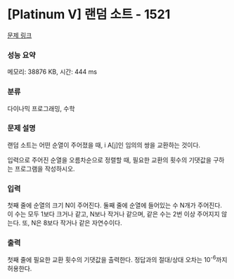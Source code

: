 # [Platinum V] 랜덤 소트 - 1521 

[문제 링크](https://www.acmicpc.net/problem/1521) 

### 성능 요약

메모리: 38876 KB, 시간: 444 ms

### 분류

다이나믹 프로그래밍, 수학

### 문제 설명

<p>랜덤 소트는 어떤 순열이 주어졌을 때, i<j이면서 A[i] > A[j]인 임의의 쌍을 교환하는 것이다.</p>

<p>입력으로 주어진 순열을 오름차순으로 정렬할 때, 필요한 교환의 횟수의 기댓값을 구하는 프로그램을 작성하시오.</p>

### 입력 

 <p>첫째 줄에 순열의 크기 N이 주어진다. 둘째 줄에 순열에 들어있는 수 N개가 주어진다. 이 수는 모두 1보다 크거나 같고, N보나 작거나 같으며, 같은 수는 2번 이상 주어지지 않는다. 또, N은 8보다 작거나 같은 자연수이다.</p>

### 출력 

 <p>첫째 줄에 필요한 교환 횟수의 기댓값을 출력한다. 정답과의 절대/상대 오차는 10<sup>-6</sup>까지 허용한다.</p>

